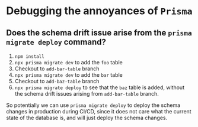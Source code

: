# Debugging the annoyances of `Prisma`

## Does the schema drift issue arise from the `prisma migrate deploy` command?

1. `npm install`
2. `npx prisma migrate dev` to add the `foo` table
3. Checkout to `add-bar-table` branch
4. `npx prisma migrate dev` to add the `bar` table
5. Checkout to `add-baz-table` branch
6. `npx prisma migrate deploy` to see that the `baz` table is added, without the schema drift issues arising from `add-bar-table` branch.

So potentially we can use `prisma migrate deploy` to deploy the schema changes in production during CI/CD, since it does not care what the current state of the database is, and will just deploy the schema changes.
